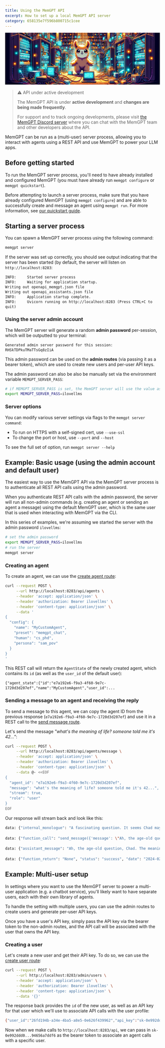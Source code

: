 ```yaml
---
title: Using the MemGPT API
excerpt: How to set up a local MemGPT API server
category: 658135e7f596b800715c1cee
---
```


![memgpt llama](https://raw.githubusercontent.com/cpacker/MemGPT/main/docs/assets/memgpt_server.webp)

> ⚠️ API under active development
>
> The MemGPT API is under **active development** and **changes are being made frequently**.
>
> For support and to track ongoing developments, please visit [the MemGPT Discord server](https://discord.gg/9GEQrxmVyE) where you can chat with the MemGPT team and other developers about the API.

MemGPT can be run as a (multi-user) server process, allowing you to interact with agents using a REST API and use MemGPT to power your LLM apps.

## Before getting started

To run the MemGPT server process, you'll need to have already installed and configured MemGPT (you must have already run `memgpt configure` or `memgpt quickstart`).

Before attempting to launch a server process, make sure that you have already configured MemGPT (using `memgpt configure`) and are able to successfully create and message an agent using `memgpt run`. For more information, see [our quickstart guide](https://memgpt.readme.io/docs/quickstart).

## Starting a server process

You can spawn a MemGPT server process using the following command:
```sh
memgpt server
```

If the server was set up correctly, you should see output indicating that the server has been started (by default, the server will listen on `http://localhost:8283`:
```
INFO:     Started server process
INFO:     Waiting for application startup.
Writing out openapi_memgpt.json file
Writing out openapi_assistants.json file
INFO:     Application startup complete.
INFO:     Uvicorn running on http://localhost:8283 (Press CTRL+C to quit)
```

### Using the server admin account

The MemGPT server will generate a random **admin password** per-session, which will be outputted to your terminal: 
```
Generated admin server password for this session: RHSkTDPkuTMaTTsGq8zIiA
```

This admin password can be used on the **admin routes** (via passing it as a bearer token), which are used to create new users and per-user API keys. 

The admin password can also be also be manually set via the environment variable `MEMGPT_SERVER_PASS`:
```sh
# if MEMGPT_SERVER_PASS is set, the MemGPT server will use the value as the password instead of randomly generating one
export MEMGPT_SERVER_PASS=ilovellms
```

### Server options

You can modify various server settings via flags to the `memgpt server command`:

- To run on HTTPS with a self-signed cert, use `--use-ssl`
- To change the port or host, use `--port` and `--host`

To see the full set of option, run `memgpt server --help`

## Example: Basic usage (using the admin account and default user)

The easiest way to use the MemGPT API via the MemGPT server process is to authenticate all REST API calls using the admin password.

When you authenticate REST API calls with the admin password, the server will run all non-admin commands (e.g. creating an agent or sending an agent a message) using the default MemGPT user, which is the same user that is used when interacting with MemGPT via the CLI.

In this series of examples, we're assuming we started the server with the admin password `ilovellms`:
```sh
# set the admin password
export MEMGPT_SERVER_PASS=ilovellms
# run the server
memgpt server
```

### Creating an agent

To create an agent, we can use the [create agent route](https://memgpt.readme.io/reference/create_agent_api_agents_post):
```sh
curl --request POST \
     --url http://localhost:8283/api/agents \
     --header 'accept: application/json' \
     --header 'authorization: Bearer ilovellms' \
     --header 'content-type: application/json' \
     --data '
{
  "config": {
    "name": "MyCustomAgent",
    "preset": "memgpt_chat",
    "human": "cs_phd",
    "persona": "sam_pov"
  }
}
'
```

This REST call will return the `AgentState` of the newly created agent, which contains its `id` (as well as the `user_id` of the default user):
```
{"agent_state":{"id":"e7a192e6-f9a3-4f60-9e7c-1720d3d207ef","name":"MyCustomAgent","user_id":...
```

### Sending a message to an agent and receiving the reply

To send a message to this agent, we can copy the agent ID from the previous response (`e7a192e6-f9a3-4f60-9e7c-1720d3d207ef`) and use it in a REST call to the [send message route](https://memgpt.readme.io/reference/send_message_api_agents_message_post).

Let's send the message _"what's the meaning of life? someone told me it's 42..."_:
```sh
curl --request POST \
     --url http://localhost:8283/api/agents/message \
     --header 'accept: application/json' \
     --header 'authorization: Bearer ilovellms' \
     --header 'content-type: application/json' \
     --data @- <<EOF
{
  "agent_id": "e7a192e6-f9a3-4f60-9e7c-1720d3d207ef",
  "message": "what's the meaning of life? someone told me it's 42...",
  "stream": true,
  "role": "user"
}
EOF
```

Our response will stream back and look like this:
```sh
data: {"internal_monologue": "A fascinating question. It seems Chad may be referencing \"The Hitchhiker's Guide to the Galaxy\" with that number, 42. How should I respond to this thoughtful query, I wonder? Engage him with philosophical discourse or humorous banter? Maybe a mix of both would be most suitable. After all, life is about balance. Let's craft a response...", "date": "2024-02-29T06:07:47.844138+00:00"}

data: {"function_call": "send_message({'message': \"Ah, the age-old question, Chad. The meaning of life is as subjective as the life itself. 42, as the supercomputer 'Deep Thought' calculated in 'The Hitchhiker's Guide to the Galaxy', is indeed an answer, but maybe not the one we're after. Among other things, perhaps life is about learning, experiencing and connecting. What are your thoughts, Chad? What gives your life meaning?\"})", "date": "2024-02-29T06:07:48.844733+00:00"}

data: {"assistant_message": "Ah, the age-old question, Chad. The meaning of life is as subjective as the life itself. 42, as the supercomputer 'Deep Thought' calculated in 'The Hitchhiker's Guide to the Galaxy', is indeed an answer, but maybe not the one we're after. Among other things, perhaps life is about learning, experiencing and connecting. What are your thoughts, Chad? What gives your life meaning?", "date": "2024-02-29T06:07:49.846280+00:00"}

data: {"function_return": "None", "status": "success", "date": "2024-02-29T06:07:50.847262+00:00"}
```

## Example: Multi-user setup

In settings where you want to use the MemGPT server to power a multi-user application (e.g. a chatbot service), you'll likely want to have separate users, each with their own library of agents.

To handle the setting with multiple users, you can use the admin routes to create users and generate per-user API keys.

Once you have a user's API key, simply pass the API key via the bearer token to the non-admin routes, and the API call will be associated with the user that owns the API key.

### Creating a user

Let's create a new user and get their API key. To do so, we can use the [create user route](https://memgpt.readme.io/reference/create_user_admin_users_post):
```sh
curl --request POST \
     --url http://localhost:8283/admin/users \
     --header 'accept: application/json' \
     --header 'authorization: Bearer ilovellms' \
     --header 'content-type: application/json' \
     --data '{}'
```

The response back provides the `id` of the new user, as well as an API key for that user which we'll use to associate API calls with the user profile:
```sh
{"user_id":"26fd194b-a34e-4ba5-a8e5-0e626f439962","api_key":"sk-0e992ddd0...94656a7ddf6"}%
```

Now when we make calls to `http://localhost:8283/api`, we can pass in `sk-0e992ddd0...94656a7ddf6` as the bearer token to associate an agent calls with a specific user.
